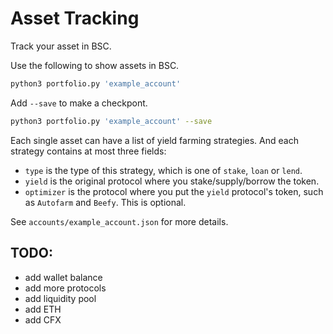 # Asset Tracking

Track your asset in BSC.

Use the following to show assets in BSC.

```bash
python3 portfolio.py 'example_account'
```

Add `--save` to make a checkpont.

```bash
python3 portfolio.py 'example_account' --save
```

Each single asset can have a list of yield farming strategies. And each strategy contains at most three fields:

+ `type` is the type of this strategy, which is one of `stake`, `loan` or `lend`.
+ `yield` is the original protocol where you stake/supply/borrow the token.
+ `optimizer` is the protocol where you put the `yield` protocol's token, such as `Autofarm` and `Beefy`. This is optional.

See `accounts/example_account.json` for more details.

## TODO:
  + add wallet balance
  + add more protocols
  + add liquidity pool
  + add ETH
  + add CFX
